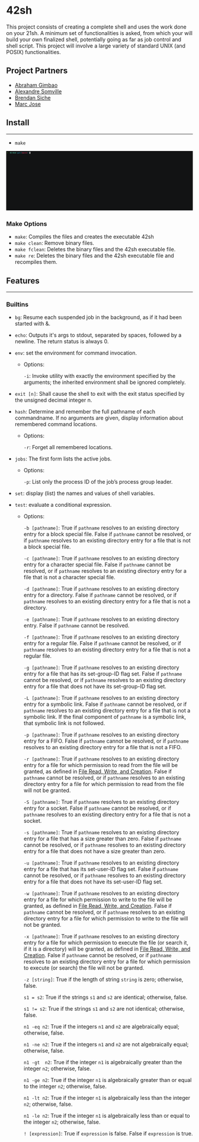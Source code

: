 # 42sh

This project consists of creating a complete shell and uses the work done on your 21sh. A minimum set of functionalities is asked, from which your will build your own finalized shell, potentially going as far as job control and shell script. This project will involve a large variety of standard UNIX (and POSIX) functionalities.

## Project Partners

- [Abraham Gimbao](https://github.com/abguimba)
- [Alexandre Somville](https://github.com/alsomvil42)
- [Brendan Siche](https://github.com/BrendanSiche)
- [Marc Jose](https://github.com/mjose-portfolio)

## Install
------

- `make`

![alt text](README_resources/make.gif)

### Make Options

- `make`: Compiles the files and creates the executable 42sh
- `make clean`: Remove binary files.
- `make fclean`: Deletes the binary files and the 42sh executable file.
- `make re`: Deletes the binary files and the 42sh executable file and recompiles them.

## Features
------
### Builtins

- `bg`: Resume each suspended job in the background, as if it had been started with &.

- `echo`: Outputs it's args to stdout, separated by spaces, followed by a newline. The return status is always 0.

- `env`: set the environment for command invocation.
	- Options:

		`-i`: Invoke utility with exactly the environment specified by the arguments; the inherited environment shall be ignored completely.

- `exit [n]`: Shall cause the shell to exit with the exit status specified by the unsigned decimal integer n.

- `hash`: Determine and remember the full pathname of each commandname. If no arguments are given, display information about remembered command locations.

	- Options:

		`-r`: Forget all remembered locations.

- `jobs`: The first form lists the active jobs.

	- Options:

		`-p`: List only the process ID of the job’s process group leader.

- `set`: display (list) the names and values of shell variables.

- `test`: evaluate a conditional expression.

	- Options:

		`-b [pathname]`: True if `pathname` resolves to an existing directory entry for a block special file. False if `pathname` cannot be resolved, or if `pathname` resolves to an existing directory entry for a file that is not a block special file.

		`-c [pathname]`: True if `pathname` resolves to an existing directory entry for a character special file. False if `pathname` cannot be resolved, or if `pathname` resolves to an existing directory entry for a file that is not a character special file.

		`-d [pathname]`: True if `pathname` resolves to an existing directory entry for a directory. False if `pathname` cannot be resolved, or if `pathname` resolves to an existing directory entry for a file that is not a directory.

		`-e [pathname]`: True if `pathname` resolves to an existing directory entry. False if `pathname` cannot be resolved.

		`-f [pathname]`: True if `pathname` resolves to an existing directory entry for a regular file. False if `pathname` cannot be resolved, or if `pathname` resolves to an existing directory entry for a file that is not a regular file.

		`-g [pathname]`: True if `pathname` resolves to an existing directory entry for a file that has its set-group-ID flag set. False if `pathname` cannot be resolved, or if `pathname` resolves to an existing directory entry for a file that does not have its set-group-ID flag set.

		`-L [pathname]`: True if `pathname` resolves to an existing directory entry for a symbolic link. False if `pathname` cannot be resolved, or if `pathname` resolves to an existing directory entry for a file that is not a symbolic link. If the final component of `pathname` is a symbolic link, that symbolic link is not followed.

		`-p [pathname]`: True if `pathname` resolves to an existing directory entry for a FIFO. False if `pathname` cannot be resolved, or if `pathname` resolves to an existing directory entry for a file that is not a FIFO.

		`-r [pathname]`: True if `pathname` resolves to an existing directory entry for a file for which permission to read from the file will be granted, as defined in [File Read, Write, and Creation](https://pubs.opengroup.org/onlinepubs/9699919799//utilities/V3_chap01.html#tag_17_01_01_04). False if `pathname` cannot be resolved, or if `pathname` resolves to an existing directory entry for a file for which permission to read from the file will not be granted.

		`-S [pathname]`: True if `pathname` resolves to an existing directory entry for a socket. False if `pathname` cannot be resolved, or if `pathname` resolves to an existing directory entry for a file that is not a socket.

		`-s [pathname]`: True if `pathname` resolves to an existing directory entry for a file that has a size greater than zero. False if `pathname` cannot be resolved, or if `pathname` resolves to an existing directory entry for a file that does not have a size greater than zero.

		`-u [pathname]`: True if `pathname` resolves to an existing directory entry for a file that has its set-user-ID flag set. False if `pathname` cannot be resolved, or if `pathname` resolves to an existing directory entry for a file that does not have its set-user-ID flag set.

		`-w [pathname]`: True if `pathname` resolves to an existing directory entry for a file for which permission to write to the file will be granted, as defined in [File Read, Write, and Creation](https://pubs.opengroup.org/onlinepubs/9699919799//utilities/V3_chap01.html#tag_17_01_01_04). False if `pathname` cannot be resolved, or if `pathname` resolves to an existing directory entry for a file for which permission to write to the file will not be granted.

		`-x [pathname]`: True if `pathname` resolves to an existing directory entry for a file for which permission to execute the file (or search it, if it is a directory) will be granted, as defined in [File Read, Write, and Creation](https://pubs.opengroup.org/onlinepubs/9699919799//utilities/V3_chap01.html#tag_17_01_01_04). False if `pathname` cannot be resolved, or if `pathname` resolves to an existing directory entry for a file for which permission to execute (or search) the file will not be granted.

		`-z [string]`: True if the length of string `string` is zero; otherwise, false.

		`s1 = s2`: True if the strings `s1` and `s2` are identical; otherwise, false.

		`s1 != s2`: True if the strings `s1` and `s2` are not identical; otherwise, false.

		`n1 -eq n2`: True if the integers `n1` and `n2` are algebraically equal; otherwise, false.

		`n1 -ne n2`: True if the integers `n1` and `n2` are not algebraically equal; otherwise, false.

		`n1 -gt  n2`: True if the integer `n1` is algebraically greater than the integer `n2`; otherwise, false.

		`n1 -ge n2`: True if the integer `n1` is algebraically greater than or equal to the integer `n2`; otherwise, false.

		`n1 -lt n2`: True if the integer `n1` is algebraically less than the integer `n2`; otherwise, false.

		`n1 -le n2`: True if the integer `n1` is algebraically less than or equal to the integer `n2`; otherwise, false.

		`! [expression]`: True if `expression` is false. False if `expression` is true.


